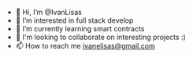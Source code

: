 - 👋 Hi, I’m @IvanLisas
- 👀 I’m interested in full stack develop
- 🌱 I’m currently learning smart contracts
- 💞️ I'm looking to collaborate on interesting projects :)
- 📫 How to reach me ivanelisas@gmail.com

<!---
IvanLisas/IvanLisas is a ✨ special ✨ repository because its `README.md` (this file) appears on your GitHub profile.
You can click the Preview link to take a look at your changes.
--->
